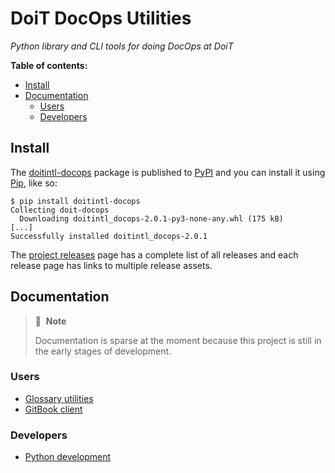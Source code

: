 # DoiT DocOps Utilities

_Python library and CLI tools for doing DocOps at DoiT_

**Table of contents:**

- [Install](#install)
- [Documentation](#documentation)
  - [Users](#users)
  - [Developers](#developers)

## Install

The [doitintl-docops][pypi-project] package is published to [PyPI][pypi] and
you can install it using [Pip][pip], like so:

<!-- cspell:disable -->
```console
$ pip install doitintl-docops
Collecting doit-docops
  Downloading doitintl_docops-2.0.1-py3-none-any.whl (175 kB)
[...]
Successfully installed doitintl_docops-2.0.1
```
<!-- cspell:emable -->

The [project releases][releases] page has a complete list of all releases and
each release page has links to multiple release assets.

[pypi-project]: https://pypi.org/project/doitintl-docops
[pypi]: https://pypi.org/
[pip]: https://pip.pypa.io/en/stable/
[releases]: https://github.com/doitintl/docops-python/releases

## Documentation

> 📝&nbsp;&nbsp;**Note**
>
> Documentation is sparse at the moment because this project is still in the
> early stages of development.

### Users

- [Glossary utilities][user-gloss]
- [GitBook client][user-gitbook]

### Developers

- [Python development][dev-python]

[user-gloss]: https://github.com/doitintl/docops-python/blob/main/docs/user/gloss.md
[user-gitbook]: https://github.com/doitintl/docops-python/blob/main/docs/user/gitbook.md
[dev-python]: https://github.com/doitintl/docops-python/blob/main/docs/dev/python.md
